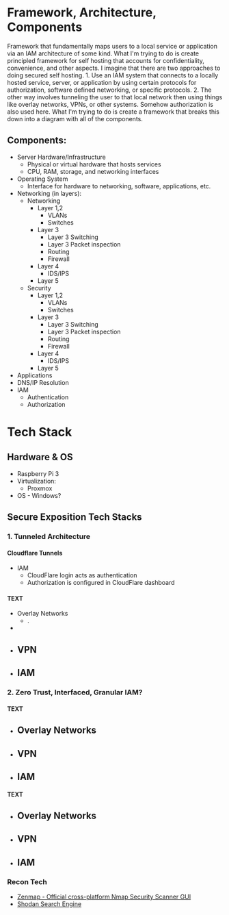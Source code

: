# Framework, Architecture, Components
Framework that fundamentally maps users to a local service or application via an IAM architecture of some kind. What I'm trying to do is create principled framework for self hosting that accounts for confidentiality, convenience, and other aspects. I imagine that there are two approaches to doing secured self hosting. 1. Use an IAM system that connects to a locally hosted service, server, or application by using certain protocols for authorization, software defined networking, or specific protocols. 2. The other way involves tunneling the user to that local network then using things like overlay networks, VPNs, or other systems. Somehow authorization is also used here. What I'm trying to do is create a framework that breaks this down into a diagram with all of the components.

## Components:
- Server Hardware/Infrastructure
	- Physical or virtual hardware that hosts services
	- CPU, RAM, storage, and networking interfaces
- Operating System
	- Interface for hardware to networking, software, applications, etc.
- Networking (in layers):
	- Networking
		- Layer 1,2
			- VLANs
			- Switches
		- Layer 3
			- Layer 3 Switching
			- Layer 3 Packet inspection
			- Routing
			- Firewall
		- Layer 4
			- IDS/IPS
		- Layer 5
	- Security
		- Layer 1,2
			- VLANs
			- Switches
		- Layer 3
			- Layer 3 Switching
			- Layer 3 Packet inspection
			- Routing
			- Firewall
		- Layer 4
			- IDS/IPS
		- Layer 5
- Applications
- DNS/IP Resolution
- IAM 
	- Authentication
	- Authorization

# Tech Stack
## Hardware & OS
- Raspberry Pi 3
- Virtualization:
	- Proxmox
- OS - Windows?
## Secure Exposition Tech Stacks
### 1. Tunneled Architecture
#### Cloudflare Tunnels
- IAM
	- CloudFlare login acts as authentication
	- Authorization is configured in CloudFlare dashboard
#### TEXT
- Overlay Networks
	- .
- 
- VPN
	- 
- IAM
	- 
### 2. Zero Trust, Interfaced, Granular IAM?
#### TEXT
- Overlay Networks
	- 
- VPN
	- 
- IAM
	- 
#### TEXT
- Overlay Networks
	- 
- VPN
	- 
- IAM
	- 
### Recon Tech
- [Zenmap - Official cross-platform Nmap Security Scanner GUI](https://nmap.org/zenmap/) 
- [Shodan Search Engine](https://www.shodan.io/) 